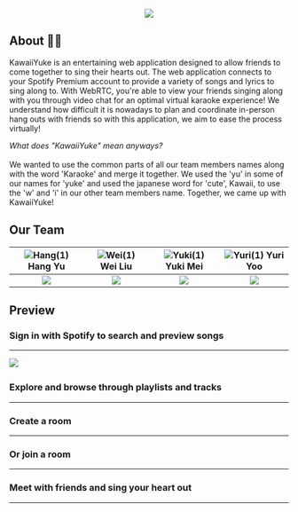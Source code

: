 <p align="center"> <img src="https://i.imgur.com/yzuvWno.png" /> </p>

## About 🎤🎶
KawaiiYuke is an entertaining web application designed to allow friends to come together to sing their hearts out. The web application connects to your Spotify Premium account to provide a variety of songs and lyrics to sing along to. With WebRTC, you're able to view your friends singing along with you through video chat for an optimal virtual karaoke experience! We understand how difficult it is nowadays to plan and coordinate in-person hang outs with friends so with this application, we aim to ease the process virtually!  

_What does "KawaiiYuke" mean anyways?_
<br></br>
We wanted to use the common parts of all our team members names along with the word 'Karaoke' and merge it together. We used the 'yu' in some of our names for 'yuke' and used the japanese word for 'cute', Kawaii, to use the 'w' and 'i' in our other team members name. Together, we came up with KawaiiYuke! 

## Our Team
![Hang(1)](https://i.imgur.com/h5uy7jw.png) Hang Yu | ![Wei(1)](https://i.imgur.com/pnIfM4y.png) Wei Liu | ![Yuki(1)](https://i.imgur.com/J9qOpjV.png) Yuki Mei | ![Yuri(1)](https://i.imgur.com/oa9tYEM.png) Yuri Yoo |
|     :---:     |     :---:     |     :---:     |     :---:     |
| [![](https://i.imgur.com/uZVu7Et.png)][1]  | [![](https://i.imgur.com/uZVu7Et.png)][2]  | [![](https://i.imgur.com/uZVu7Et.png)][3]  | [![](https://i.imgur.com/uZVu7Et.png)][4] |

## Preview

### Sign in with Spotify to search and preview songs
---
 <img src="https://media.giphy.com/media/IG48UqSiDwL0uZcC6T/giphy.gif"/>&nbsp;&nbsp;&nbsp;
### Explore and browse through playlists and tracks
---
### Create a room
---
### Or join a room
---
### Meet with friends and sing your heart out
---



[1]:https://github.com/hyu25
[2]:https://github.com/weiliu1228sh
[3]:https://github.com/ymei0072
[4]:https://github.com/yuriyoo17


